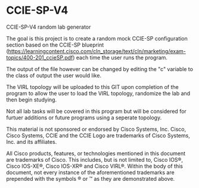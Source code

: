 # CCIE-SP-V4
CCIE-SP-V4 random lab generator

The goal is this project is to create a random mock CCIE-SP configuration section based on the CCIE-SP blueprint (https://learningcontent.cisco.com/cln_storage/text/cln/marketing/exam-topics/400-201_ccieSP.pdf) each time the user runs the program.

The output of the file however can be changed by editing the "c" variable to the class of output the user would like.

The VIRL topology will be uploaded to this GIT upon completion of the program to allow the user to load the VIRL topology, randomize the lab and then begin studying.

Not all lab tasks will be covered in this program but will be considered for furtuer additions or future programs using a seperate topology.

This material is not sponsored or endorsed by Cisco Systems, Inc. Cisco, Cisco Systems, CCIE and the CCIE Logo are trademarks of Cisco Systems, Inc. and its affiliates.

All Cisco products, features, or technologies mentioned in this document are trademarks of Cisco. This includes, but is not limited to, Cisco IOS®, Cisco IOS-XE®, Cisco IOS-XR® and Cisco VIRL®. Within the body of this document, not every instance of the aforementioned trademarks are prepended with the symbols ® or ™ as they are demonstrated above.
